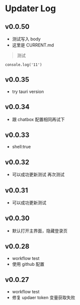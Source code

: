 # Updater Log

## v0.0.50

- 测试写入 body
- 这里是 CURRENT.md

> 测试

```
console.log('11')
```

## v0.0.35

- try tauri version

## v0.0.34

- 跟 chatbox 配置相同再试下

## v0.0.33

- shell:true

## v0.0.32

- 可以成功更新测试 再次测试

## v0.0.31

- 可以成功更新测试

## v0.0.30

- 默认打开主界面，隐藏登录页

## v0.0.28

- workflow test
- 使用 github 配置

## v0.0.27

- workflow test
- 修复 updaer token 变量获取失败
